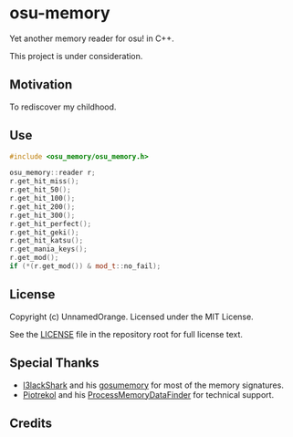 # osu-memory

Yet another memory reader for osu! in C++.

This project is under consideration.

## Motivation

To rediscover my childhood.

## Use

```cpp
#include <osu_memory/osu_memory.h>

osu_memory::reader r;
r.get_hit_miss();
r.get_hit_50();
r.get_hit_100();
r.get_hit_200();
r.get_hit_300();
r.get_hit_perfect();
r.get_hit_geki();
r.get_hit_katsu();
r.get_mania_keys();
r.get_mod();
if (*(r.get_mod()) & mod_t::no_fail);
```

## License

Copyright (c) UnnamedOrange. Licensed under the MIT License.

See the [LICENSE](./LICENSE) file in the repository root for full license text.

## Special Thanks

- [l3lackShark](https://github.com/l3lackShark) and his [gosumemory](https://github.com/l3lackShark/gosumemory) for most of the memory signatures.
- [Piotrekol](https://github.com/Piotrekol/) and his [ProcessMemoryDataFinder](https://github.com/Piotrekol/ProcessMemoryDataFinder) for technical support.

## Credits

